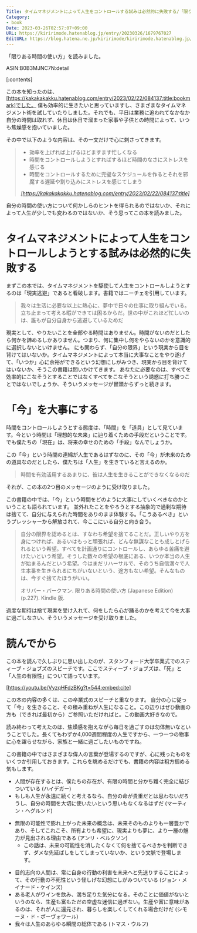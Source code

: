 ```yaml
---
Title: タイムマネジメントによって人生をコントロールする試みは必然的に失敗する/「限りある時間の使い方」を読みました
Category:
- book
Date: 2023-03-26T02:57:07+09:00
URL: https://kiririmode.hatenablog.jp/entry/20230326/1679767027
EditURL: https://blog.hatena.ne.jp/kiririmode/kiririmode.hatenablog.jp/atom/entry/4207112889974863935
---
```


「限りある時間の使い方」を読みました。

ASIN:B0B3MJNC7N:detail

[:contents]

この本を知ったのは、[https://kakakakakku.hatenablog.com/entry/2023/02/22/084137:title:bookmark]でした。
僕も効率的に生きたいと思っていますし、さまざまなタイムマネジメント術を試していたりしました。それでも、平日は業務に追われてなかなか自分の時間は取れず、休日は休日で溜まった家事や子供との時間によって、いつも焦燥感を抱いていました。

その中で以下のような内容は、その一文だけで心に刺さってきます。

> - 効率を上げれば上げるほどますます忙しくなる
> - 時間をコントロールしようとすればするほど時間のなさにストレスを感じる
> - 時間をコントロールするために完璧なスケジュールを作るとそれを邪魔する遅延や割り込みにストレスを感じてしまう
>
> <cite>[https://kakakakakku.hatenablog.com/entry/2023/02/22/084137:title]</cite>

自分の時間の使い方について何かしらのヒントを得られるのではないか、それによって人生が少しでも変わるのではないか、そう思ってこの本を読みました。

# タイムマネジメントによって人生をコントロールしようとする試みは必然的に失敗する

まずこの本では、タイムマネジメントを駆使して人生をコントロールしようとするのは「現実逃避」であると看破します。書籍ではニーチェを引用しています。

> 我々は生活に必要な以上に熱心に、夢中で日々の仕事に取り組んでいる。立ち止まって考える暇ができては困るからだ。世の中がこれほど忙しいのは、誰もが自分自身から逃避しているためだ

現実として、やりたいことを全部やる時間はありません。時間がないのだとしたら何かを諦めるしかありません。つまり、何に集中し何をやらないのかを意識的に選択しないといけません。
にも関わらず、「自分の限界」という現実から目を背けてはいないか。タイムマネジメントによって本当に大事なことをやり遂げて、「いつか」心に余裕ができるという幻想にしがみつき、現実から目を背けてはいないか、そうこの書籍は問いかけてきます。
あなたに必要なのは、すべてを効率的にこなそうとすることではなくすべてをこなそうという誘惑に打ち勝つことではないでしょうか、そういうメッセージが冒頭からずっと続きます。

# 「今」を大事にする

時間をコントロールしようとする態度は、「時間」を「道具」として見ています。今という時間は「理想的な未来」に辿り着くための手段だということです。でも僕たちの「現在」は、将来の幸せのための「手段」なんでしょうか。

この「今」という時間の連綿が人生であるはずなのに、その「今」が未来のための道具なのだとしたら、僕たちは「人生」を生きていると言えるのか。

> 時間を有効活用するあまりに、彼は人生を生きることができなくなるのだ

それが、この本の2つ目のメッセージのように受け取りました。

この書籍の中では、「今」という時間をどのように大事にしていくべきなのかということも語られています。
並外れたことをやろうとする抽象的で過剰な期待は捨てて、自分に与えられた時間をありのまま体験する。「こうあるべき」というプレッシャーから解放されて、今ここにいる自分と向き合う。

> 自分の限界を認めるとは、すなわち希望を捨てることだ。正しいやり方を身につければ、あるいはもっと頑張れば、どんな無謀なことも成しとげられるという希望。すべてを計画通りにコントロールし、あらゆる苦痛を避けたいという希望。そうした数々の希望の根底にある、いつか本当の人生が始まるんだという希望。今はまだリハーサルで、そのうち自信満々で人生本番を生きられるにちがいないという、途方もない希望。そんなものは、今すぐ捨てたほうがいい。
>
> オリバー・バークマン. 限りある時間の使い方 (Japanese Edition) (p.227). Kindle 版.

過度な期待は捨て現実を受け入れて、何をしたら心が踊るのかを考えて今を大事に過ごしなさい、そういうメッセージを受け取りました。

# 読んでから

この本を読んで久しぶりに思い出したのが、スタンフォード大学卒業式でのスティーブ・ジョブズのスピーチです。ここでスティーブ・ジョブズは、「死」と「人生の有限性」について語っています。

[https://youtu.be/VyzqHFdzBKg?t=544:embed:cite]

この本の内容の多くは、この卒業式のスピーチと重なります。
自分の心に従って「今」を生きること、その積み重ねが人生になること。この辺りはぜひ動画の方も（できれば最初から）ご参照いただければと。この動画大好きなので。

読み終わって考えたのは、焦燥感を抱えながら毎日を過ごすのは勿体無いなということでした。長くてもわずか4,000週間程度の人生ですから、一つ一つの物事に心を躍らせながら、家族と一緒に過ごしたいものですね。

この書籍の中ではさまざまな偉人の言葉が登場するのですが、心に残ったものをいくつか引用しておきます。これらを眺めるだけでも、書籍の内容は粗方掴める気もします。

- 人間が存在するとは、僕たちの存在が、有限の時間と分かち難く完全に結びついている (ハイデガー)
- もしも人生が永遠に続くと考えるなら、自分の命が貴重だとは思わないだろうし、自分の時間を大切に使いたいという思いもなくなるはずだ (マーティン・ヘグルンド)
<!-- textlint-disable -->
- 無限の可能性で膨れ上がった未来の概念は、未来そのものよりも一層豊かであり、そしてこれこそ、所有よりも希望に、現実よりも夢に、より一層の魅力が見出される理由である (アンリ・ベルクソン)
  - この話は、未来の可能性を消したくなくて何を捨てるべきかを判断できず、ダメな先延ばしをしてしまっていないか、という文脈で登場します。
<!-- textlint-enable -->
- 目的志向の人間は、常に自身の行動の利害を未来へと先送りすることによって、その行動の不死性という怪しげな幻想にしがみついている (ジョン・メイナード・ケインズ)
- ある老人がワインを飲み、満ち足りた気分になる。そのことに価値がないというのなら、生産も富もただの空虚な迷信に過ぎない。生産や富に意味があるのは、それが人に還元され、暮らしを楽しくしてくれる場合だけだ (シモーヌ・ド・ボーヴォワール)
- 我々は人生のあらゆる瞬間の総体である (トマス・ウルフ)
